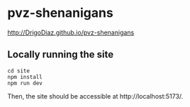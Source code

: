# pvz-shenanigans

http://DrigoDiaz.github.io/pvz-shenanigans

## Locally running the site
```
cd site
npm install
npm run dev
```
Then, the site should be accessible at http://localhost:5173/.